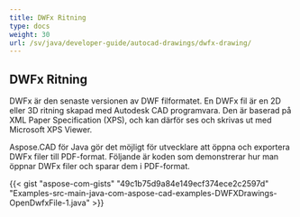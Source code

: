 ```yaml
---
title: DWFx Ritning
type: docs
weight: 30
url: /sv/java/developer-guide/autocad-drawings/dwfx-drawing/
---
```


## **DWFx Ritning**
DWFx är den senaste versionen av DWF filformatet. En DWFx fil är en 2D eller 3D ritning skapad med Autodesk CAD programvara. Den är baserad på XML Paper Specification (XPS), och kan därför ses och skrivas ut med Microsoft XPS Viewer.

Aspose.CAD för Java gör det möjligt för utvecklare att öppna och exportera DWFx filer till PDF-format. Följande är koden som demonstrerar hur man öppnar DWFx filer och sparar dem i PDF-format.

{{< gist "aspose-com-gists" "49c1b75d9a84e149ecf374ece2c2597d" "Examples-src-main-java-com-aspose-cad-examples-DWFXDrawings-OpenDwfxFile-1.java" >}}
